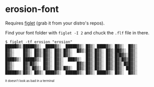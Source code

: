 # erosion-font

Requires [figlet](http://www.figlet.org/) (grab it from your distro's repos). 

Find your font folder with `figlet -I 2` and chuck the `.flf` file in there. 

```
$ figlet -tf erosion "erosion"
█████▓▒░█████▓▒░  ████▓▒░  █████▓▒░ █▓▒░ ████▓▒░ █▓▒░  █▓▒░
█▓▒░    █▓▒░ █▓▒░█▓▒░ █▓▒░█▓▒░  █▓▒░█▓▒░█▓▒░ █▓▒░██▓▒░ █▓▒░
█▓▒░    █▓▒░ █▓▒░█▓▒░ █▓▒░█▓▒░      █▓▒░█▓▒░ █▓▒░█▓█▓▒░█▓▒░
████▓▒░ █████▓▒░ █▓▒░ █▓▒░  ███▓▒░  █▓▒░█▓▒░ █▓▒░█▓▒█▓▒█▓▒░
█▓▒░    █▓▒█▓▒░  █▓▒░ █▓▒░      █▓▒░█▓▒░█▓▒░ █▓▒░█▓▒░█▓█▓▒░
█▓▒░    █▓▒░█▓▒░ █▓▒░ █▓▒░█▓▒░  █▓▒░█▓▒░█▓▒░ █▓▒░█▓▒░ ██▓▒░
█████▓▒░█▓▒░ █▓▒░ ████▓▒░  █████▓▒░ █▓▒░ ████▓▒░ █▓▒░  █▓▒░
```


<sub><sub>it doesn't look as bad in a terminal</sub></sub>
